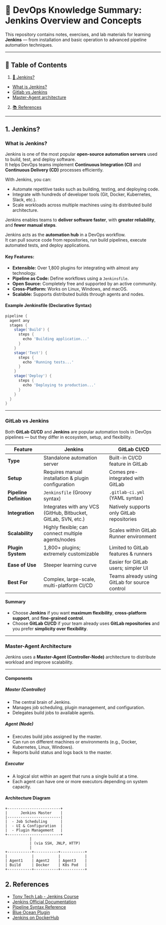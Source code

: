 # 📘 DevOps Knowledge Summary: Jenkins Overview and Concepts

This repository contains notes, exercises, and lab materials for learning **Jenkins** — from installation and basic operation to advanced pipeline automation techniques.

---

## 📑 Table of Contents
1. [🚀 Jenkins?](#-jenkins)
  - [What is Jenkins?](#what-is-jenkins)
  - [Gitlab vs Jenkins](#gitlab-vs-jenkins)
  - [Master-Agent architecture](#master-agent-architecture)

2. [📚 References](#-references)  

---

## 1. Jenkins?
### What is Jenkins?

Jenkins is one of the most popular **open-source automation servers** used to build, test, and deploy software.  
It helps DevOps teams implement **Continuous Integration (CI)** and **Continuous Delivery (CD)** processes efficiently.

With Jenkins, you can:
- Automate repetitive tasks such as building, testing, and deploying code.
- Integrate with hundreds of developer tools (Git, Docker, Kubernetes, Slack, etc.).
- Scale workloads across multiple machines using its distributed build architecture.

Jenkins enables teams to **deliver software faster**, with **greater reliability**, and **fewer manual steps**.

Jenkins acts as the **automation hub** in a DevOps workflow.  
It can pull source code from repositories, run build pipelines, execute automated tests, and deploy applications.

#### Key Features:
- **Extensible:** Over 1,800 plugins for integrating with almost any technology.
- **Pipeline as Code:** Define workflows using a `Jenkinsfile`.
- **Open Source:** Completely free and supported by an active community.
- **Cross-Platform:** Works on Linux, Windows, and macOS.
- **Scalable:** Supports distributed builds through agents and nodes.

#### Example Jenkinsfile (Declarative Syntax)
```groovy
pipeline {
  agent any
  stages {
    stage('Build') {
      steps {
        echo 'Building application...'
      }
    }
    stage('Test') {
      steps {
        echo 'Running tests...'
      }
    }
    stage('Deploy') {
      steps {
        echo 'Deploying to production...'
      }
    }
  }
}
```

---

### GitLab vs Jenkins

Both **GitLab CI/CD** and **Jenkins** are popular automation tools in DevOps pipelines — but they differ in ecosystem, setup, and flexibility.

| **Feature** | **Jenkins** | **GitLab CI/CD** |
|--------------|--------------|------------------|
| **Type** | Standalone automation server | Built-in CI/CD feature in GitLab |
| **Setup** | Requires manual installation & plugin configuration | Comes pre-integrated with GitLab |
| **Pipeline Definition** | `Jenkinsfile` (Groovy syntax) | `.gitlab-ci.yml` (YAML syntax) |
| **Integration** | Integrates with any VCS (GitHub, Bitbucket, GitLab, SVN, etc.) | Natively supports only GitLab repositories |
| **Scalability** | Highly flexible; can connect multiple agents/nodes | Scales within GitLab Runner environment |
| **Plugin System** | 1,800+ plugins; extremely customizable | Limited to GitLab features & runners |
| **Ease of Use** | Steeper learning curve | Easier for GitLab users; simpler UI |
| **Best For** | Complex, large-scale, multi-platform CI/CD | Teams already using GitLab for source control |

#### Summary

- Choose **Jenkins** if you want **maximum flexibility**, **cross-platform support**, and **fine-grained control**.  
- Choose **GitLab CI/CD** if your team already uses **GitLab repositories** and you prefer **simplicity over flexibility**.

---

### Master-Agent Architecture

Jenkins uses a **Master-Agent (Controller-Node)** architecture to distribute workload and improve scalability.

---

#### Components

##### Master (Controller)
- The central brain of Jenkins.  
- Manages job scheduling, plugin management, and configuration.  
- Delegates build jobs to available agents.

##### Agent (Node)
- Executes build jobs assigned by the master.  
- Can run on different machines or environments (e.g., Docker, Kubernetes, Linux, Windows).  
- Reports build status and logs back to the master.

##### Executor
- A logical slot within an agent that runs a single build at a time.  
- Each agent can have one or more executors depending on system capacity.

#### Architecture Diagram
```text
+------------------------+
|      Jenkins Master    |
|------------------------|
|  - Job Scheduling      |
|  - UI & Configuration  |
|  - Plugin Management   |
+------------------------+
           |
           | (via SSH, JNLP, HTTP)
           |
+-----------+-----------+-----------+
|           |           |           |
| Agent1    | Agent2    | Agent3    |
| Build     | Docker    | K8s Pod   |
+-----------+-----------+-----------+
```

## 2. References
- [Tony Tech Lab - Jenkins Course](https://tonytechlab.com/courses/mastering-ci-cd-from-docker-to-k8s/lessons/1-3-1-ly-thuyet-jenkins-la-gi-kien-truc-master-agent/)
- [Jenkins Official Documentation](https://www.jenkins.io/doc/)
- [Pipeline Syntax Reference](https://www.jenkins.io/doc/book/pipeline/syntax/)
- [Blue Ocean Plugin](https://plugins.jenkins.io/blueocean/)
- [Jenkins on DockerHub](https://hub.docker.com/_/jenkins)
